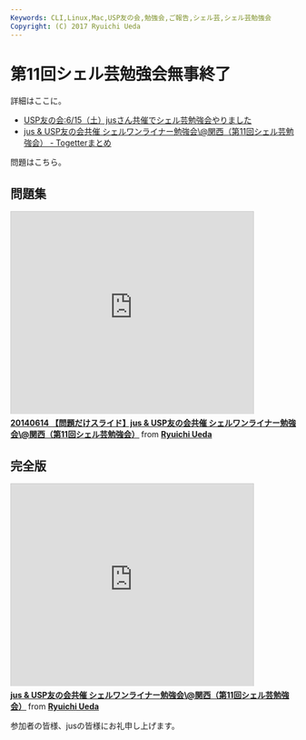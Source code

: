 ```yaml
---
Keywords: CLI,Linux,Mac,USP友の会,勉強会,ご報告,シェル芸,シェル芸勉強会
Copyright: (C) 2017 Ryuichi Ueda
---
```


# 第11回シェル芸勉強会無事終了
詳細はここに。

<ul>
 <li><a href="http://www.usptomo.com/PAGE=20140615USPSTUDY" target="_blank">USP友の会:6/15（土）jusさん共催でシェル芸勉強会やりました</a></li>
 <li><a href="http://togetter.com/li/680441" target="_blank">jus & USP友の会共催 シェルワンライナー勉強会\@関西（第11回シェル芸勉強会） - Togetterまとめ </a></li>
</ul>

問題はこちら。

<h2>問題集</h2>

<iframe src="http://www.slideshare.net/slideshow/embed_code/35859423" width="427" height="356" frameborder="0" marginwidth="0" marginheight="0" scrolling="no" style="border:1px solid #CCC; border-width:1px 1px 0; margin-bottom:5px; max-width: 100%;" allowfullscreen> </iframe> <div style="margin-bottom:5px"> <strong> <a href="https://www.slideshare.net/ryuichiueda/20140614-35859423" title="20140614 【問題だけスライド】jus &amp; USP友の会共催 シェルワンライナー勉強会\@関西（第11回シェル芸勉強会）" target="_blank">20140614 【問題だけスライド】jus &amp; USP友の会共催 シェルワンライナー勉強会\@関西（第11回シェル芸勉強会）</a> </strong> from <strong><a href="http://www.slideshare.net/ryuichiueda" target="_blank">Ryuichi Ueda</a></strong> </div>

<h2>完全版</h2>

<iframe src="http://www.slideshare.net/slideshow/embed_code/35863341" width="427" height="356" frameborder="0" marginwidth="0" marginheight="0" scrolling="no" style="border:1px solid #CCC; border-width:1px 1px 0; margin-bottom:5px; max-width: 100%;" allowfullscreen> </iframe> <div style="margin-bottom:5px"> <strong> <a href="https://www.slideshare.net/ryuichiueda/20140614-jus-uspstudy" title="jus &amp; USP友の会共催 シェルワンライナー勉強会\@関西（第11回シェル芸勉強会）" target="_blank">jus &amp; USP友の会共催 シェルワンライナー勉強会\@関西（第11回シェル芸勉強会）</a> </strong> from <strong><a href="http://www.slideshare.net/ryuichiueda" target="_blank">Ryuichi Ueda</a></strong> </div>


参加者の皆様、jusの皆様にお礼申し上げます。
